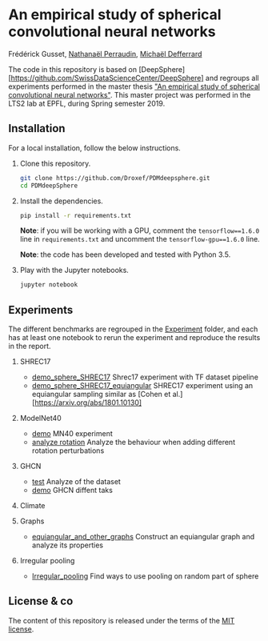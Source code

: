 # An empirical study of spherical convolutional neural networks

Frédérick Gusset, [Nathanaël Perraudin][nath], [Michaël Defferrard][mdeff]

[nath]: https://perraudin.info
[mdeff]: http://deff.ch

The code in this repository is based on [DeepSphere][https://github.com/SwissDataScienceCenter/DeepSphere] and regroups all experiments performed in the master thesis ["An empirical study of spherical convolutional neural networks"][thesis]. This master project was performed in the LTS2 lab at EPFL, during Spring semester 2019.

[thesis]: https://infoscience.epfl.ch/record/267531?&ln=fr

## Installation

For a local installation, follow the below instructions.

1. Clone this repository.
   ```sh
   git clone https://github.com/Droxef/PDMdeepsphere.git
   cd PDMdeepSphere
   ```

2. Install the dependencies.
   ```sh
   pip install -r requirements.txt
   ```

   **Note**: if you will be working with a GPU, comment the
   `tensorflow==1.6.0` line in `requirements.txt` and uncomment the
   `tensorflow-gpu==1.6.0` line.

   **Note**: the code has been developed and tested with Python 3.5.

3. Play with the Jupyter notebooks.
   ```sh
   jupyter notebook
   ```

## Experiments

The different benchmarks are regrouped in the [Experiment](Experiments) folder, and each has at least one notebook to rerun the experiment and reproduce the results in the report.

1. SHREC17
    * [demo_sphere_SHREC17][cached data]
      Shrec17 experiment with TF dataset pipeline
    * [demo_sphere_SHREC17_equiangular][equiangular]
      SHREC17 experiment using an equiangular sampling similar as [Cohen et al.][https://arxiv.org/abs/1801.10130]

2. ModelNet40
    * [demo](Experiments/ModelNet40/demo_sphere_ModelNet40.ipynb)
     MN40 experiment
    * [analyze rotation](Experiments/ModelNet40/Sphere_ModelNet40_rotation.ipynb)
    Analyze the behaviour when adding different rotation perturbations
    
3. GHCN
    * [test](Experiments/GHCN/sphere_GHCN_test.ipynb)
    Analyze of the dataset
    * [demo](Experiments/GHCN/sphere_GHCN.ipynb)
    GHCN diffent taks

4. Climate

5. Graphs
    * [equiangular_and_other_graphs](Experiments/Graphs/equiangular_and_other_graphs.ipynb)
    Construct an equiangular graph and analyze its properties

6. Irregular pooling
    * [Irregular_pooling](Experiments/Irregular_pooling/Irregular_pooling.ipynb) 
    Find ways to use pooling on random part of sphere

[cached data]: (Experiments/SHREC17/demo_sphere_SHREC17-Cached_data.ipynb)
[equiangular]: (Experiments/SHREC17/demo_sphere_SHREC17_equiangular.ipynb)


## License & co

The content of this repository is released under the terms of the [MIT license](LICENCE.txt).
